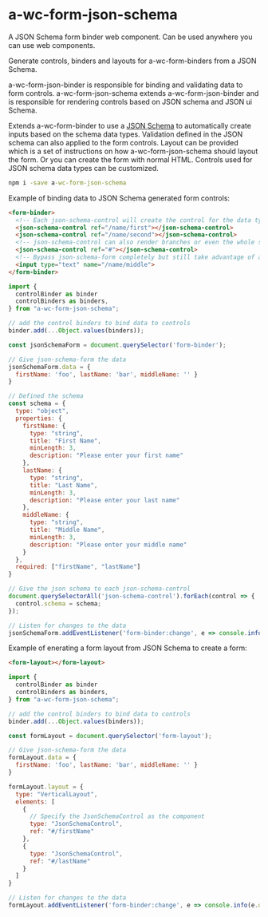 # a-wc-form-json-schema

A JSON Schema form binder web component. Can be used anywhere you can use web components.

Generate controls, binders and layouts for a-wc-form-binders from a JSON Schema.

a-wc-form-json-binder is responsible for binding and validating data to form controls.
a-wc-form-json-schema extends a-wc-form-json-binder and is responsible for rendering controls based on JSON schema and JSON ui Schema.

Extends a-wc-form-binder to use a [JSON Schema](https://json-schema.org/) to automatically create inputs based on the schema data types. Validation defined in the JSON schema can also applied to the form controls.
Layout can be provided which is a set of instructions on how a-wc-form-json-schema should layout the form. Or you can create the form with normal HTML.
Controls used for JSON schema data types can be customized.


```cmd
npm i -save a-wc-form-json-schema
```

Example of binding data to JSON Schema generated form controls:
```html
<form-binder>
  <!-- Each json-schema-control will create the control for the data type from a set  -->
  <json-schema-control ref="/name/first"></json-schema-control>
  <json-schema-control ref="/name/second"></json-schema-control>
  <!-- json-schema-control can also render branches or even the whole schema -->
  <json-schema-control ref="#"></json-schema-control>
  <!-- Bypass json-schema-form completely but still take advantage of a-wc-form-binder data binding and validation -->
  <input type="text" name="/name/middle">
</form-binder>
```
```js
import {
  controlBinder as binder
  controlBinders as binders,
} from "a-wc-form-json-schema";

// add the control binders to bind data to controls
binder.add(...Object.values(binders));

const jsonSchemaForm = document.querySelector('form-binder');

// Give json-schema-form the data
jsonSchemaForm.data = {
  firstName: 'foo', lastName: 'bar', middleName: '' }
}

// Defined the schema
const schema = {
  type: "object",
  properties: {
    firstName: {
      type: "string",
      title: "First Name",
      minLength: 3,
      description: "Please enter your first name"
    },
    lastName: {
      type: "string",
      title: "Last Name",
      minLength: 3,
      description: "Please enter your last name"
    },
    middleName: {
      type: "string",
      title: "Middle Name",
      minLength: 3,
      description: "Please enter your middle name"
    }
  },
  required: ["firstName", "lastName"]
}

// Give the json schema to each json-schema-control
document.querySelectorAll('json-schema-control').forEach(control => {
  control.schema = schema;
});

// Listen for changes to the data
jsonSchemaForm.addEventListener('form-binder:change', e => console.info(e.detail.data));
```

Example of enerating a form layout from JSON Schema to create a form:
```html
<form-layout></form-layout>
```
```js
import {
  controlBinder as binder
  controlBinders as binders,
} from "a-wc-form-json-schema";

// add the control binders to bind data to controls
binder.add(...Object.values(binders));

const formLayout = document.querySelector('form-layout');

// Give json-schema-form the data
formLayout.data = {
  firstName: 'foo', lastName: 'bar', middleName: '' }
}

formLayout.layout = {
  type: "VerticalLayout",
  elements: [
    {
      // Specify the JsonSchemaControl as the component
      type: "JsonSchemaControl",
      ref: "#/firstName"
    },
    {
      type: "JsonSchemaControl",
      ref: "#/lastName"
    }
  ]
}

// Listen for changes to the data
formLayout.addEventListener('form-binder:change', e => console.info(e.detail.data));
```

